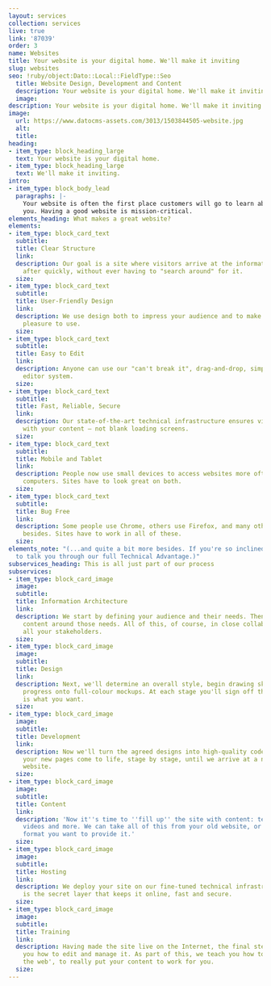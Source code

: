 ```yaml
---
layout: services
collection: services
live: true
link: '87039'
order: 3
name: Websites
title: Your website is your digital home. We'll make it inviting
slug: websites
seo: !ruby/object:Dato::Local::FieldType::Seo
  title: Website Design, Development and Content
  description: Your website is your digital home. We'll make it inviting.
  image: 
description: Your website is your digital home. We'll make it inviting.
image:
  url: https://www.datocms-assets.com/3013/1503844505-website.jpg
  alt: 
  title: 
heading:
- item_type: block_heading_large
  text: Your website is your digital home.
- item_type: block_heading_large
  text: We'll make it inviting.
intro:
- item_type: block_body_lead
  paragraphs: |-
    Your website is often the first place customers will go to learn about
    you. Having a good website is mission-critical.
elements_heading: What makes a great website?
elements:
- item_type: block_card_text
  subtitle: 
  title: Clear Structure
  link: 
  description: Our goal is a site where visitors arrive at the information they're
    after quickly, without ever having to "search around" for it.
  size: 
- item_type: block_card_text
  subtitle: 
  title: User-Friendly Design
  link: 
  description: We use design both to impress your audience and to make your site a
    pleasure to use.
  size: 
- item_type: block_card_text
  subtitle: 
  title: Easy to Edit
  link: 
  description: Anyone can use our "can't break it", drag-and-drop, simple but powerful
    editor system.
  size: 
- item_type: block_card_text
  subtitle: 
  title: Fast, Reliable, Secure
  link: 
  description: Our state-of-the-art technical infrastructure ensures visitors engage
    with your content – not blank loading screens.
  size: 
- item_type: block_card_text
  subtitle: 
  title: Mobile and Tablet
  link: 
  description: People now use small devices to access websites more often than bigger
    computers. Sites have to look great on both.
  size: 
- item_type: block_card_text
  subtitle: 
  title: Bug Free
  link: 
  description: Some people use Chrome, others use Firefox, and many other browsers
    besides. Sites have to work in all of these.
  size: 
elements_note: "(...and quite a bit more besides. If you're so inclined, we'd be happy
  to talk you through our full Technical Advantage.)"
subservices_heading: This is all just part of our process
subservices:
- item_type: block_card_image
  image: 
  subtitle: 
  title: Information Architecture
  link: 
  description: We start by defining your audience and their needs. Then we structure
    content around those needs. All of this, of course, in close collaboration with
    all your stakeholders.
  size: 
- item_type: block_card_image
  image: 
  subtitle: 
  title: Design
  link: 
  description: Next, we'll determine an overall style, begin drawing sketches, and
    progress onto full-colour mockups. At each stage you'll sign off that the design
    is what you want.
  size: 
- item_type: block_card_image
  image: 
  subtitle: 
  title: Development
  link: 
  description: Now we'll turn the agreed designs into high-quality code. You'll see
    your new pages come to life, stage by stage, until we arrive at a new, fully-functioning
    website.
  size: 
- item_type: block_card_image
  image: 
  subtitle: 
  title: Content
  link: 
  description: 'Now it''s time to ''fill up'' the site with content: text, images,
    videos and more. We can take all of this from your old website, or in whatever
    format you want to provide it.'
  size: 
- item_type: block_card_image
  image: 
  subtitle: 
  title: Hosting
  link: 
  description: We deploy your site on our fine-tuned technical infrastructure. This
    is the secret layer that keeps it online, fast and secure.
  size: 
- item_type: block_card_image
  image: 
  subtitle: 
  title: Training
  link: 
  description: Having made the site live on the Internet, the final step is showing
    you how to edit and manage it. As part of this, we teach you how to 'write for
    the web', to really put your content to work for you.
  size: 
---
```


